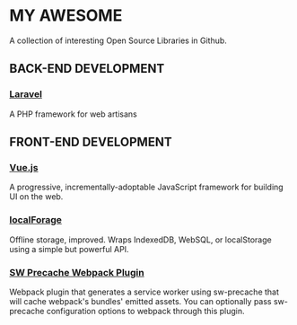 # MY AWESOME
A collection of interesting Open Source Libraries in Github.

## BACK-END DEVELOPMENT

### [Laravel](https://laravel.com)
A PHP framework for web artisans


## FRONT-END DEVELOPMENT

### [Vue.js](https://github.com/vuejs/vue)
A progressive, incrementally-adoptable JavaScript framework for building UI on the web.

### [localForage](https://localforage.github.io/localForage/)
Offline storage, improved. Wraps IndexedDB, WebSQL, or localStorage using a simple but powerful API.

### [SW Precache Webpack Plugin](https://github.com/goldhand/sw-precache-webpack-plugin)
Webpack plugin that generates a service worker using sw-precache that will cache webpack's bundles' emitted assets. You can optionally pass sw-precache configuration options to webpack through this plugin.
